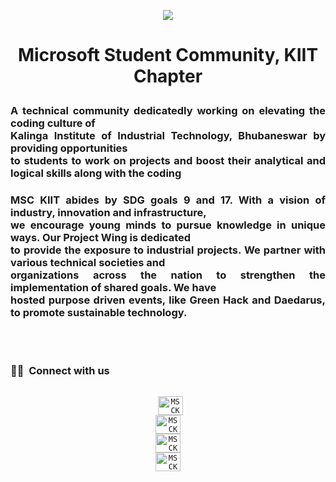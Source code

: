 <p align="center"><img src="https://techcommunity.microsoft.com/t5/image/serverpage/image-id/210643i4EC8BF4601B64E95?v=v2"/></p>
<h1><strong><p align="center">Microsoft Student Community, KIIT Chapter</p></strong></h1>

<h3 style="text-align:justify">A technical community dedicatedly working on elevating the coding culture of <br> Kalinga Institute of Industrial Technology, Bhubaneswar by providing opportunities <br>to students to work on projects and boost their analytical and logical skills along with the coding</h3>
<h3 style="text-align:justify">
MSC KIIT abides by SDG goals 9 and 17. With a vision of industry, innovation and infrastructure, <br>we encourage young minds to pursue knowledge in unique ways. Our Project Wing is dedicated<br> to provide the exposure to industrial projects. We partner with various technical societies and <br>organizations across the nation to strengthen the implementation of shared goals. We have<br> hosted purpose driven events, like Green Hack and Daedarus, to promote sustainable technology.
</h3>
<br/><br/>
<h3> 🤝🏻 &nbsp;Connect with us </h3>

<p align="center">
<code>
 <a href="https://twitter.com/msckiit" target="_blank"><img align="center" src="https://cdn.jsdelivr.net/npm/simple-icons@3.0.1/icons/twitter.svg" alt="MSCKIIT" height="30" width="40" /></a>
<a href="https://www.facebook.com/msakiit" target="_blank"><img align="center" src="https://cdn.jsdelivr.net/npm/simple-icons@3.0.1/icons/facebook.svg" alt="MSCKIIT" height="30" width="40" /></a>
<a href="https://www.linkedin.com/company/msckiit/" target="_blank"><img align="center" src="https://cdn.jsdelivr.net/npm/simple-icons@3.0.1/icons/linkedin.svg" alt="MSCKIIT" height="30" width="40"/></a>
<a href="https://www.instagram.com/msckiit/" target="_blank"><img align="center" src="https://cdn.jsdelivr.net/npm/simple-icons@3.0.1/icons/instagram.svg" alt="MSCKIIT" height="30" width="40" /></a>
</code>
</p>
<!--

**Here are some ideas to get you started:**

🙋‍♀️ A short introduction - what is your organization all about?
🌈 Contribution guidelines - how can the community get involved?
👩‍💻 Useful resources - where can the community find your docs? Is there anything else the community should know?
🍿 Fun facts - what does your team eat for breakfast?
🧙 Remember, you can do mighty things with the power of [Markdown](https://docs.github.com/github/writing-on-github/getting-started-with-writing-and-formatting-on-github/basic-writing-and-formatting-syntax)
-->
